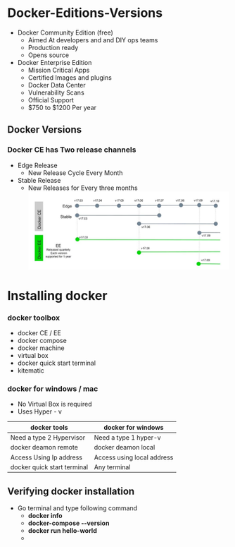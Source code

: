 
# Docker-Editions-Versions

-  Docker Community Edition (free)
   - Aimed At developers and and DIY ops teams
   - Production ready
	- Opens source
-  Docker Enterprise Edition
   - Mission Critical Apps  
   - Certified Images and plugins
   - Docker Data Center
   - Vulnerability Scans
   - Official Support
   -  $750 to $1200 Per year

## Docker Versions
### Docker CE has Two release channels
- Edge Release
	- New Release Cycle Every Month
- Stable Release
	- New Releases for Every three months
![Version Chart](https://github.com/venu-shastri/dockerknowledge/blob/master/images.JPG)

# Installing docker
### docker toolbox
- docker CE / EE
- docker compose
- docker machine
- virtual box
- docker quick start terminal
- kitematic
### docker for windows / mac
- No Virtual Box is required
- Uses Hyper - v

docker tools      | docker for windows 
 -------- | ---
 Need a type 2 Hypervisor | Need a type 1 hyper-v
 docker deamon remote | docker deamon local 
 Access Using Ip address | Access using local address
 docker quick start terminal | Any terminal

## Verifying docker installation
- Go terminal and type following command
	- **docker info**
	- **docker-compose --version**
	- **docker run hello-world**
	- 
  
 
<!--stackedit_data:
eyJoaXN0b3J5IjpbMTAzMzIyNjQyMywtMTYzMTUzMjY3OCwtMT
YyNjkwNjI5LC0xNzcyNzE0MjEsLTIwNjY0ODEwNjQsMTcyMzcz
NTA3NiwtMTI2NjkyMzgwMywxOTE5ODUyNzQ1LDExNzMxNjE5Nz
FdfQ==
-->